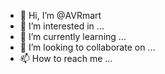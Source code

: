 - 👋 Hi, I’m @AVRmart
- 👀 I’m interested in ...
- 🌱 I’m currently learning ...
- 💞️ I’m looking to collaborate on ...
- 📫 How to reach me ...

<!---
AVRmart/AVRmart is a ✨ special ✨ repository because its `README.md` (this file) appears on your GitHub profile.
You can click the Preview link to take a look at your changes.
--->
